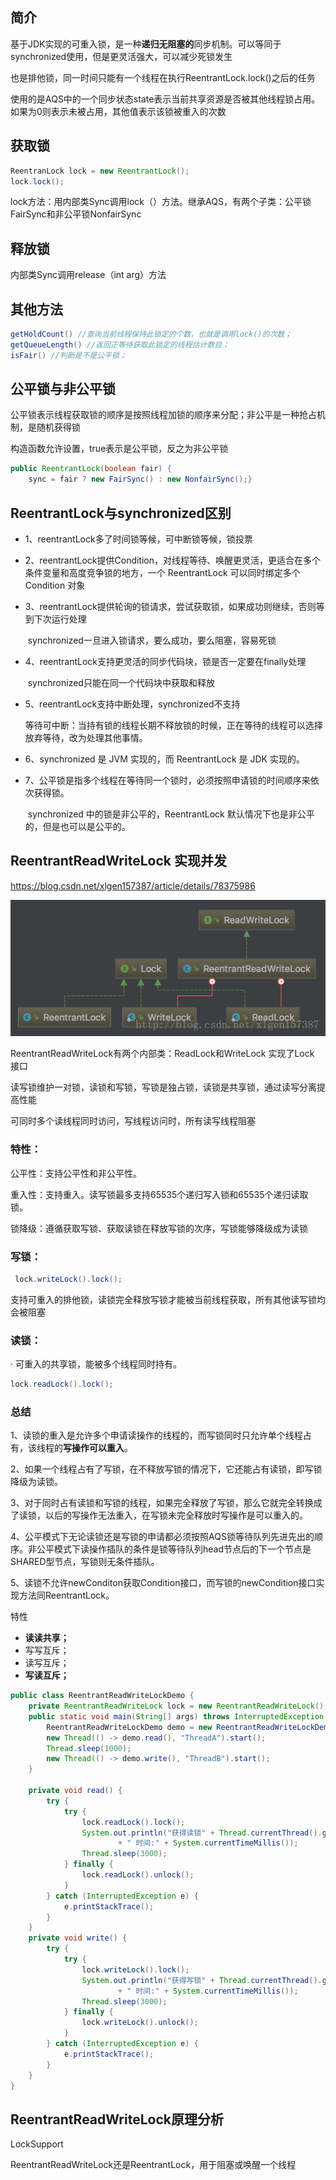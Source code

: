 ## 简介

基于JDK实现的可重入锁，是一种**递归无阻塞的**同步机制。可以等同于synchronized使用，但是更灵活强大，可以减少死锁发生

也是排他锁，同一时间只能有一个线程在执行ReentrantLock.lock()之后的任务

使用的是AQS中的一个同步状态state表示当前共享资源是否被其他线程锁占用。如果为0则表示未被占用，其他值表示该锁被重入的次数

## 获取锁

```java
ReentranLock lock = new ReentrantLock();
lock.lock();
```

lock方法：用内部类Sync调用lock（）方法。继承AQS，有两个子类：公平锁FairSync和非公平锁NonfairSync

## 释放锁

内部类Sync调用release（int arg）方法

## 其他方法

```java
getHoldCount() //查询当前线程保持此锁定的个数，也就是调用lock()的次数； 
getQueueLength() //返回正等待获取此锁定的线程估计数目；
isFair() //判断是不是公平锁； 
```

## 公平锁与非公平锁

公平锁表示线程获取锁的顺序是按照线程加锁的顺序来分配；非公平是一种抢占机制，是随机获得锁

构造函数允许设置，true表示是公平锁，反之为非公平锁

```java
public ReentrantLock(boolean fair) {    
	sync = fair ? new FairSync() : new NonfairSync();} 
```

## ReentrantLock与synchronized区别

- 1、reentrantLock多了时间锁等候，可中断锁等候，锁投票

- 2、reentrantLock提供Condition，对线程等待、唤醒更灵活，更适合在多个条件变量和高度竞争锁的地方，一个 ReentrantLock 可以同时绑定多个 Condition 对象

- 3、reentrantLock提供轮询的锁请求，尝试获取锁，如果成功则继续，否则等到下次运行处理

  ​	synchronized一旦进入锁请求，要么成功，要么阻塞，容易死锁

- 4、reentrantLock支持更灵活的同步代码块，锁是否一定要在finally处理

  ​	synchronized只能在同一个代码块中获取和释放

- 5、reentrantLock支持中断处理，synchronized不支持

  ​	等待可中断：当持有锁的线程长期不释放锁的时候，正在等待的线程可以选择放弃等待，改为处理其他事情。

- 6、synchronized 是 JVM 实现的，而 ReentrantLock 是 JDK 实现的。

- 7、公平锁是指多个线程在等待同一个锁时，必须按照申请锁的时间顺序来依次获得锁。

  ​	synchronized 中的锁是非公平的，ReentrantLock 默认情况下也是非公平的，但是也可以是公平的。



## ReentrantReadWriteLock 实现并发

<https://blog.csdn.net/xlgen157387/article/details/78375986>

![img](images/ReentrantReadWriteLock.png)

ReentrantReadWriteLock有两个内部类：ReadLock和WriteLock  实现了Lock 接口

读写锁维护一对锁，读锁和写锁，写锁是独占锁，读锁是共享锁，通过读写分离提高性能

可同时多个读线程同时访问，写线程访问时，所有读写线程阻塞

### 特性：

公平性：支持公平性和非公平性。

重入性：支持重入。读写锁最多支持65535个递归写入锁和65535个递归读取锁。

锁降级：遵循获取写锁、获取读锁在释放写锁的次序，写锁能够降级成为读锁

### 写锁：

```java
 lock.writeLock().lock(); 
```

支持可重入的排他锁，读锁完全释放写锁才能被当前线程获取，所有其他读写锁均会被阻塞

### 读锁：

·	可重入的共享锁，能被多个线程同时持有。

```java
lock.readLock().lock(); 
```



### 总结

1、读锁的重入是允许多个申请读操作的线程的，而写锁同时只允许单个线程占有，该线程的**写操作可以重入**。

2、如果一个线程占有了写锁，在不释放写锁的情况下，它还能占有读锁，即写锁降级为读锁。

3、对于同时占有读锁和写锁的线程，如果完全释放了写锁，那么它就完全转换成了读锁，以后的写操作无法重入，在写锁未完全释放时写操作是可以重入的。

4、公平模式下无论读锁还是写锁的申请都必须按照AQS锁等待队列先进先出的顺序。非公平模式下读操作插队的条件是锁等待队列head节点后的下一个节点是SHARED型节点，写锁则无条件插队。

5、读锁不允许newConditon获取Condition接口，而写锁的newCondition接口实现方法同ReentrantLock。



特性

- **读读共享；** 
- 写写互斥； 
- 读写互斥； 
- **写读互斥；**

```java
public class ReentrantReadWriteLockDemo {
    private ReentrantReadWriteLock lock = new ReentrantReadWriteLock();
    public static void main(String[] args) throws InterruptedException {
        ReentrantReadWriteLockDemo demo = new ReentrantReadWriteLockDemo();
        new Thread(() -> demo.read(), "ThreadA").start();
        Thread.sleep(1000);
        new Thread(() -> demo.write(), "ThreadB").start();
    }

    private void read() {
        try {
            try {
                lock.readLock().lock();
                System.out.println("获得读锁" + Thread.currentThread().getName()
                        + " 时间:" + System.currentTimeMillis());
                Thread.sleep(3000);
            } finally {
                lock.readLock().unlock();
            }
        } catch (InterruptedException e) {
            e.printStackTrace();
        }
    }
    private void write() {
        try {
            try {
                lock.writeLock().lock();
                System.out.println("获得写锁" + Thread.currentThread().getName()
                        + " 时间:" + System.currentTimeMillis());
                Thread.sleep(3000);
            } finally {
                lock.writeLock().unlock();
            }
        } catch (InterruptedException e) {
            e.printStackTrace();
        }
    }
}
```



## ReentrantReadWriteLock原理分析

LockSupport

ReentrantReadWriteLock还是ReentrantLock，用于阻塞或唤醒一个线程









